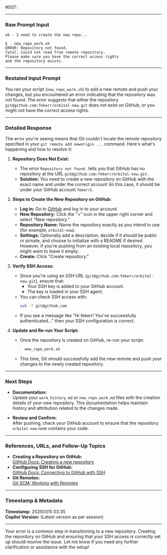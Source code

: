 <git-open-source> #007:

---

### Raw Prompt Input
```
ok - I need to create the new repo...

$ . new_repo_work.sh
ERROR: Repository not found.
fatal: Could not read from remote repository.
Please make sure you have the correct access rights
and the repository exists.
```

---

### Restated Input Prompt
You ran your script (`new_repo_work.sh`) to add a new remote and push your changes, but you encountered an error indicating that the repository was not found. The error suggests that either the repository `git@github.com:fekerr/orbital-new.git` does not exist on GitHub, or you might not have the correct access rights.

---

### Detailed Response

The error you're seeing means that Git couldn't locate the remote repository specified in your `git remote add neworigin ...` command. Here's what's happening and how to resolve it:

1. **Repository Does Not Exist:**
   - The error `Repository not found.` tells you that GitHub has no repository at the URL `git@github.com:fekerr/orbital-new.git`.
   - **Solution:** You need to create a new repository on GitHub with the exact name and under the correct account (in this case, it should be under your GitHub account `fekerr`).

2. **Steps to Create the New Repository on GitHub:**
   - **Log in:** Go to [GitHub](https://github.com) and log in to your account.
   - **New Repository:** Click the "+" icon in the upper right corner and select "New repository."
   - **Repository Name:** Name the repository exactly as you intend to use (for example, `orbital-new`).
   - **Settings:** Optionally add a description, decide if it should be public or private, and choose to initialize with a README if desired. However, if you're pushing from an existing local repository, you might want to leave it empty.
   - **Create:** Click "Create repository."

3. **Verify SSH Access:**
   - Since you're using an SSH URL (`git@github.com:fekerr/orbital-new.git`), ensure that:
     - Your SSH key is added to your GitHub account.
     - The key is loaded in your SSH agent.
   - You can check SSH access with:
     ```bash
     ssh -T git@github.com
     ```
   - If you see a message like "Hi fekerr! You've successfully authenticated..." then your SSH configuration is correct.

4. **Update and Re-run Your Script:**
   - Once the repository is created on GitHub, re-run your script:
     ```bash
     . new_repo_work.sh
     ```
   - This time, Git should successfully add the new remote and push your changes to the newly created repository.

---

### Next Steps

- **Documentation:**  
  Update your `work_history.md` or `new_repo_work.md` files with the creation details of your new repository. This documentation helps maintain history and attribution related to the changes made.

- **Review and Confirm:**  
  After pushing, check your GitHub account to ensure that the repository `orbital-new` now contains your code.

---

### References, URLs, and Follow-Up Topics

- **Creating a Repository on GitHub:**  
  [GitHub Docs: Creating a new repository](https://docs.github.com/en/get-started/quickstart/create-a-repo)
- **Configuring SSH for GitHub:**  
  [GitHub Docs: Connecting to GitHub with SSH](https://docs.github.com/en/authentication/connecting-to-github-with-ssh)
- **Git Remotes:**  
  [Git SCM: Working with Remotes](https://git-scm.com/book/en/v2/Git-Basics-Working-with-Remotes)

---

### Timestamp & Metadata
**Timestamp:** 20250315 03:35  
**Copilot Version:** (Latest version as per session)

---

Your error is a common step in transitioning to a new repository. Creating the repository on GitHub and ensuring that your SSH access is correctly set up should resolve the issue. Let me know if you need any further clarification or assistance with the setup!
